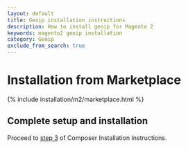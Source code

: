 ```yaml
---
layout: default
title: Geoip installation instructions
description: How to install geoip for Magento 2
keywords: magento2 geoip installation
category: Geoip
exclude_from_search: true
---
```


# Installation from Marketplace

{% include installation/m2/marketplace.html %}

## Complete setup and installation

Proceed to [step 3](../composer/#3-download-latest-free-maxmind-geolite2-database)
of Composer Installation Instructions.
